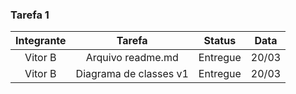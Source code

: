 

### Tarefa 1
| Integrante | Tarefa | Status | Data |
|:----:|:----:|:----:|:----:|
| Vitor B | Arquivo readme.md | Entregue | 20/03 |
| Vitor B | Diagrama de classes v1 | Entregue | 20/03 |

##
